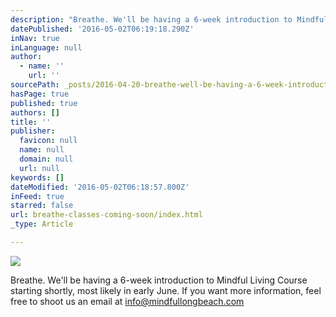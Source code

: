 ```yaml
---
description: "Breathe. We'll be having a 6-week introduction to Mindful Living Course starting shortly, most likely in early June. If you want more information, feel free to shoot us an email at info@mindfullongbeach.com"
datePublished: '2016-05-02T06:19:18.290Z'
inNav: true
inLanguage: null
author:
  - name: ''
    url: ''
sourcePath: _posts/2016-04-20-breathe-well-be-having-a-6-week-introduction-to-mindful-li.md
hasPage: true
published: true
authors: []
title: ''
publisher:
  favicon: null
  name: null
  domain: null
  url: null
keywords: []
dateModified: '2016-05-02T06:18:57.800Z'
inFeed: true
starred: false
url: breathe-classes-coming-soon/index.html
_type: Article

---
```

![](https://the-grid-user-content.s3-us-west-2.amazonaws.com/4e2f575a-c013-40bd-b81b-1dd95022320f.jpg)

Breathe. We'll be having a 6-week introduction to Mindful Living Course starting shortly, most likely in early June. If you want more information, feel free to shoot us an email at info@mindfullongbeach.com